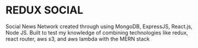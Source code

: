 # REDUX SOCIAL 
Social News Network created through using MongoDB, ExpressJS, React.js, Node JS. Built to test my knowledge of combining technologies like redux, react router, aws s3, and aws lambda with the MERN stack
